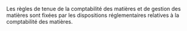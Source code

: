 Les règles de tenue de la comptabilité des matières et de gestion des matières sont fixées par les dispositions réglementaires relatives à la comptabilité des matières.